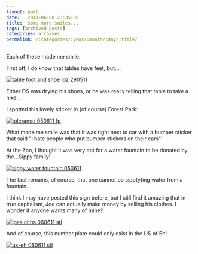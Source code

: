 ```yaml
---
layout: post
date:	2011-06-08 23:35:00
title:  Some more smiles....
tags: [archived-posts]
categories: archives
permalink: /:categories/:year/:month/:day/:title/
---
```

Each of these made me smile.

First off, I do know that tables have feet, but....


<a href="http://s1142.photobucket.com/albums/n602/Deepapctrsglr/?action=view&amp;current=IMG_0482.jpg" target="_blank"><img src="http://i1142.photobucket.com/albums/n602/Deepapctrsglr/IMG_0482.jpg" border="0" alt="table foot and shoe loz 290511"></a>

Either DS was drying his shoes, or he was really telling that table to take a hike....

<lj-cut text="some more that will, hopefully, make you smile"> 


I spotted this lovely sticker in (of course) Forest Park:


<a href="http://s1142.photobucket.com/albums/n602/Deepapctrsglr/?action=view&amp;current=IMG_1069.jpg" target="_blank"><img src="http://i1142.photobucket.com/albums/n602/Deepapctrsglr/IMG_1069.jpg" border="0" alt="tolerance 050611 fp"></a>

What made me smile was that it was right next to car with a bumper sticker that said "I hate people who put bumper stickers on their cars"!


At the Zoo, I thought it was very apt for a water fountain to  be donated by the...Sippy family!


<a href="http://s1142.photobucket.com/albums/n602/Deepapctrsglr/?action=view&amp;current=IMG_1064.jpg" target="_blank"><img src="http://i1142.photobucket.com/albums/n602/Deepapctrsglr/IMG_1064.jpg" border="0" alt="sippy water fountain 050611"></a>

The fact remains, of course, that one cannot be sipp(y)ing water from a fountain.


I think I may have posted this sign before, but I still find it amazing that in true capitalism, Joe can actually make money by selling his clothes. I wonder if anyone wants many of mine?


<a href="http://s1142.photobucket.com/albums/n602/Deepapctrsglr/?action=view&amp;current=IMG_1060.jpg" target="_blank"><img src="http://i1142.photobucket.com/albums/n602/Deepapctrsglr/IMG_1060.jpg" border="0" alt="joes clths 060611 stl"></a>

</lj-cut>

And of course, this number plate could only exist in the US of Eh!


<a href="http://s1142.photobucket.com/albums/n602/Deepapctrsglr/?action=view&amp;current=IMG_1059.jpg" target="_blank"><img src="http://i1142.photobucket.com/albums/n602/Deepapctrsglr/IMG_1059.jpg" border="0" alt="us-eh 060611 stl"></a>
